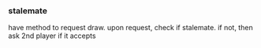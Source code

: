 [//]: # (### simplicity vs pojo)

[//]: # (should Piece implement its own business logic?)


### stalemate
have method to request draw. upon request, check if stalemate. if not, then ask 2nd player if it accepts